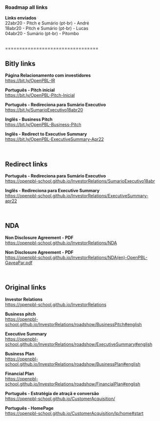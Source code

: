 ### Roadmap all links

**Links enviados** <br>
22abr20 - Pitch e Sumário (pt-br) - André <br>
18abr20 - Pitch e Sumário (pt-br) - Lucas <br>
04abr20 - Sumário (pt-br) - Pitombo <br><br>

=================================

## Bitly links

**Página Relacionamento com investidores** <br>
https://bit.ly/OpenPBL-IR <br>

**Português - Pitch inicial** <br> 
https://bit.ly/OpenPBL-Pitch-Inicial

**Português - Redireciona para Sumário Executivo** <br>
https://bit.ly/SumarioExecutivo18abr20 <br>

**Inglês - Business Pitch** <br> 
https://bit.ly/OpenPBL-Business-Pitch

**Inglês - Redirect to Executive Summary** <br>
https://bit.ly/OpenPBL-ExecutiveSummary-Apr22 

<br>

## Redirect links

**Português - Redireciona para Sumário Executivo** <br>
https://openpbl-school.github.io/InvestorRelations/SumarioExecutivo18abr

**Inglês - Redireciona para Executive Summary** <br>
https://openpbl-school.github.io/InvestorRelations/ExecutiveSummary-apr22 

<br>

## NDA

**Non Disclosure Agreement - PDF** <br> 
https://openpbl-school.github.io/InvestorRelations/NDA

**Non Disclosure Agreement - PDF** <br> 
https://openpbl-school.github.io/InvestorRelations/NDA(en)-OpenPBL-GaveaPar.pdf

<br>

## Original links

**Investor Relations** <br>
https://openpbl-school.github.io/InvestorRelations 

**Business pitch** <br>
https://openpbl-school.github.io/InvestorRelations/roadshow/BusinessPitch#english

**Executive Summary** <br> 
https://openpbl-school.github.io/InvestorRelations/roadshow/ExecutiveSummary#english 

**Business Plan** <br> 
https://openpbl-school.github.io/InvestorRelations/roadshow/BusinessPlan#english 

**Financial Plan** <br> 
https://openpbl-school.github.io/InvestorRelations/roadshow/FinancialPlan#english 

**Português - Estratégia de atraçã e conversão** <br> 
https://openpbl-school.github.io/CustomerAcquisition/ 

**Português - HomePage** <br> 
https://openpbl-school.github.io/CustomerAcquisition/lp/home#start 


<br>







